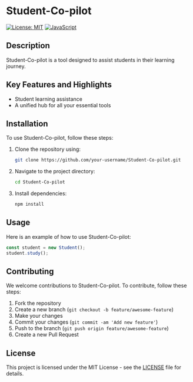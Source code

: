 # Student-Co-pilot

[![License: MIT](https://img.shields.io/badge/License-MIT-yellow.svg)](https://opensource.org/licenses/MIT)
[![JavaScript](https://img.shields.io/badge/Language-JavaScript-yellow)](https://www.javascript.com/)

## Description

Student-Co-pilot is a tool designed to assist students in their learning journey.

## Key Features and Highlights

- Student learning assistance
- A unified hub for all your essential tools


## Installation

To use Student-Co-pilot, follow these steps:

1. Clone the repository using:
   ```bash
   git clone https://github.com/your-username/Student-Co-pilot.git
   ```

2. Navigate to the project directory:
   ```bash
   cd Student-Co-pilot
   ```

3. Install dependencies:
   ```bash
   npm install
   ```

## Usage

Here is an example of how to use Student-Co-pilot:

```javascript
const student = new Student();
student.study();
```

## Contributing

We welcome contributions to Student-Co-pilot. To contribute, follow these steps:

1. Fork the repository
2. Create a new branch (`git checkout -b feature/awesome-feature`)
3. Make your changes
4. Commit your changes (`git commit -am 'Add new feature'`)
5. Push to the branch (`git push origin feature/awesome-feature`)
6. Create a new Pull Request

## License

This project is licensed under the MIT License - see the [LICENSE](LICENSE) file for details.

